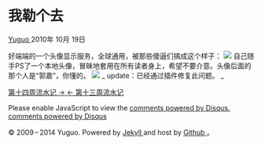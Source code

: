 #  我勒个去

[ Yuguo ](http://yuguo.us) 2010年 10月 19日

好端端的一个头像显示服务，全球通用，被那些傻逼们搞成这个样子：
![](http://yuguo.us/files/2010/10/2010-10-19-1-40-32.png)
自己随手PS了一个本地头像，冒昧地套用在所有读者身上，希望不要介意。头像后面的那个人是“郭嘉”，你懂的。
![](http://yuguo.us/files/2010/10/2010-10-19-1-40-59.png) _
update：已经通过插件修复此问题。 _

[ 第十四周流水记 → ](/weblog/week-14/) [ ← 第十三周流水记 ](/weblog/week-13/)

Please enable JavaScript to view the [ comments powered by Disqus.
](http://disqus.com/?ref_noscript) [ comments powered by  Disqus
](http://disqus.com)

© 2009 – 2014 Yuguo. Powered by [ Jekyll ](https://github.com/mojombo/jekyll)
and host by [ Github ](https://github.com/yuguo) 。

